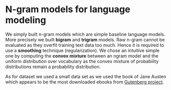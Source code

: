 # N-gram models for language modeling

We simply built n-gram models which are simple baseline language models. More precisely we built **bigram** and **trigram** models. Raw n-gram cannot be evaluated as they overfit training text data too much. Hence it is required to use a **smoothing** technique (regularization). We chose an intuitive simple one by computing the **convex mixture** between an ngram model and the uniform distribution over vocabulary as the convex mixture of probability distributions remain a probability distribution.

As for dataset we used a small data set as we used the book of Jane Austen which appears to be the most downloaded ebooks from [Gutenberg project](https://www.gutenberg.org/ebooks/search/%3Fsort_order%3Ddownloads). 
